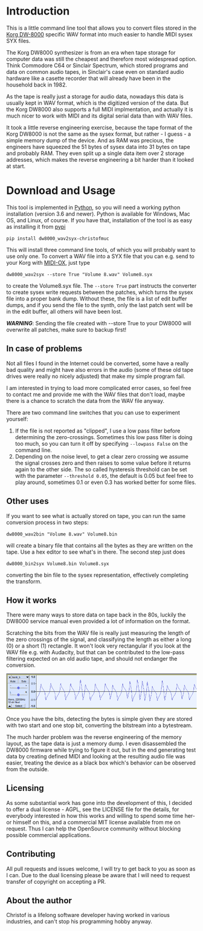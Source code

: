 # Introduction

This is a little command line tool that allows you to convert files stored in the [Korg DW-8000](https://en.wikipedia.org/wiki/Korg_DW-8000) specific WAV format into much easier to handle MIDI sysex SYX files. 

The Korg DW8000 synthesizer is from an era when tape storage for computer data was still the cheapest and therefore most widespread option. Think Commodore C64 or Sinclair Spectrum, which stored programs and data on common audio tapes, in Sinclair's case even on standard audio hardware like a casette recorder that will already have been in the household back in 1982. 

As the tape is really just a storage for audio data, nowadays this data is usually kept in WAV format, which is the digitized version of the data. But the Korg DW8000 also supports a full MIDI implmentation, and actually it is much nicer to work with MIDI and its digital serial data than with WAV files.

It took a little reverse engineering exercise, because the tape format of the Korg DW8000 is not the same as the sysex format, but rather - I guess - a simple memory dump of the device. And as RAM was precious, the engineers have squeezed the 51 bytes of sysex data into 31 bytes on tape and probably RAM. They even split up a single data item over 2 storage addresses, which makes the reverse engineering a bit harder than it looked at start.

# Download and Usage

This tool is implemented in [Python](https://python.org), so you will need a working python installation (version 3.6 and newer). Python is available for Windows, Mac OS, and Linux, of course. If you have that, installation of the tool is as easy as installing it from [pypi](https://pypi.org/project/dw8000-wav2syx-christofmuc/)

    pip install dw8000_wav2syx-christofmuc

This will install three command line tools, of which you will probably want to use only one. To convert a WAV file into a SYX file that you can e.g. send to your Korg with [MIDI-OX](http://www.midiox.com/), just type

    dw8000_wav2syx --store True "Volume 8.wav" Volume8.syx

to create the Volume8.syx file. The `--store True` part instructs the converter to create sysex write requests between the patches, which turns the sysex file into a proper bank dump. Without these, the file is a list of edit buffer dumps, and if you send the file to the synth, only the last patch sent will be in the edit buffer, all others will have been lost.

***WARNING***: Sending the file created with --store True to your DW8000 will overwrite all patches, make sure to backup first!

## In case of problems

Not all files I found in the Internet could be converted, some have a really bad quality and might have also errors in the audio (some of these old tape drives were really no nicely adjusted) that make my simple program fail. 

I am interested in trying to load more complicated error cases, so feel free to contact me and provide me with the WAV files that don't load, maybe there is a chance to scratch the data from the WAV file anyway.

There are two command line switches that you can use to experiment yourself:

  1. If the file is not reported as "clipped", I use a low pass filter before determining the zero-crossings. Sometimes this low pass filter is doing too much, so you can turn it off by specifying `--lowpass False` on the command line.
  2. Depending on the noise level, to get a clear zero crossing we assume the signal crosses zero and then raises to some value before it returns again to the other side. The so called hysteresis threshold can be set with the parameter `--threshold 0.05`, the default is 0.05 but feel free to play around, sometimes 0.1 or even 0.3 has worked better for some files.

## Other uses

If you want to see what is actually stored on tape, you can run the same conversion process in two steps:

    dw8000_wav2bin "Volume 8.wav" Volume8.bin

will create a binary file that contains all the bytes as they are written on the tape. Use a hex editor to see what's in there. The second step just does

    dw8000_bin2syx Volume8.bin Volume8.syx

converting the bin file to the sysex representation, effectively completing the transform.

## How it works

There were many ways to store data on tape back in the 80s, luckily the DW8000 service manual even provided a lot of information on the format. 

Scratching the bits from the WAV file is really just measuring the length of the zero crossings of the signal, and classifying the length as either a long (0) or a short (1) rectangle. It won't look very rectangular if you look at the WAV file e.g. with Audacity, but that can be contributed to the low-pass filtering expected on an old audio tape, and should not endanger the conversion.

![plot of audio data from the wav file](audio_graph.png)

Once you have the bits, detecting the bytes is simple given they are stored with two start and one stop bit, converting the bitstream into a bytestream.

The much harder problem was the reverse engineering of the memory layout, as the tape data is just a memory dump. I even disassembled the DW8000 firmware while trying to figure it out, but in the end generating test data by creating defined MIDI and looking at the resulting audio file was easier, treating the device as a black box which's behavior can be observed from the outside.


## Licensing

As some substantial work has gone into the development of this, I decided to offer a dual license - AGPL, see the LICENSE file for the details, for everybody interested in how this works and willing to spend some time her- or himself on this, and a commercial MIT license available from me on request. Thus I can help the OpenSource community without blocking possible commercial applications.

## Contributing

All pull requests and issues welcome, I will try to get back to you as soon as I can. Due to the dual licensing please be aware that I will need to request transfer of copyright on accepting a PR. 

## About the author

Christof is a lifelong software developer having worked in various industries, and can't stop his programming hobby anyway. 
